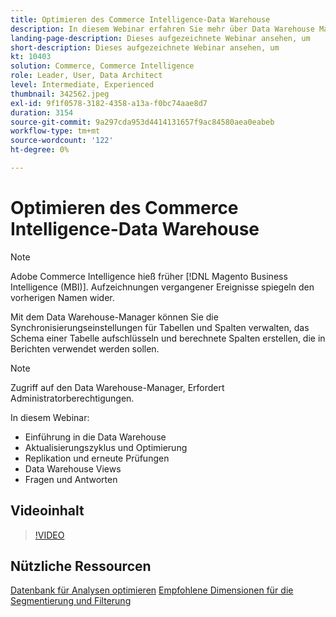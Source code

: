 ```yaml
---
title: Optimieren des Commerce Intelligence-Data Warehouse
description: In diesem Webinar erfahren Sie mehr über Data Warehouse Manager.
landing-page-description: Dieses aufgezeichnete Webinar ansehen, um
short-description: Dieses aufgezeichnete Webinar ansehen, um
kt: 10403
solution: Commerce, Commerce Intelligence
role: Leader, User, Data Architect
level: Intermediate, Experienced
thumbnail: 342562.jpeg
exl-id: 9f1f0578-3182-4358-a13a-f0bc74aae8d7
duration: 3154
source-git-commit: 9a297cda953d4414131657f9ac84580aea0eabeb
workflow-type: tm+mt
source-wordcount: '122'
ht-degree: 0%

---
```


# Optimieren des Commerce Intelligence-Data Warehouse

>[!NOTE]
>
>Adobe Commerce Intelligence hieß früher [!DNL Magento Business Intelligence (MBI)]. Aufzeichnungen vergangener Ereignisse spiegeln den vorherigen Namen wider.

Mit dem Data Warehouse-Manager können Sie die Synchronisierungseinstellungen für Tabellen und Spalten verwalten, das Schema einer Tabelle aufschlüsseln und berechnete Spalten erstellen, die in Berichten verwendet werden sollen.

>[!NOTE]
>
>Zugriff auf den Data Warehouse-Manager, Erfordert Administratorberechtigungen.

In diesem Webinar:

- Einführung in die Data Warehouse
- Aktualisierungszyklus und Optimierung
- Replikation und erneute Prüfungen
- Data Warehouse Views
- Fragen und Antworten

## Videoinhalt

>[!VIDEO](https://video.tv.adobe.com/v/342562?quality=12&learn=on)

## Nützliche Ressourcen

[Datenbank für Analysen optimieren](https://experienceleague.adobe.com/docs/commerce-business-intelligence/mbi/best-practices/data/opt-db-analysis.html)
[Empfohlene Dimensionen für die Segmentierung und Filterung](https://experienceleague.adobe.com/docs/commerce-business-intelligence/mbi/best-practices/data/segment-filter.html)
